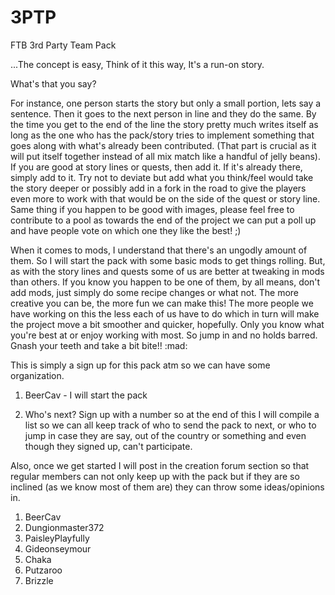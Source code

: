 # 3PTP
FTB 3rd Party Team Pack

...The concept is easy, Think of it this way, It's a run-on story.

What's that you say?

For instance, one person starts the story but only a small portion, lets say a sentence. Then it goes to the next person in line and they do the same. By the time you get to the end of the line the story pretty much writes itself as long as the one who has the pack/story tries to implement something that goes along with what's already been contributed. (That part is crucial as it will put itself together instead of all mix match like a handful of jelly beans).
If you are good at story lines or quests, then add it. If it's already there, simply add to it. Try not to deviate but add what you think/feel would take the story deeper or possibly add in a fork in the road to give the players even more to work with that would be on the side of the quest or story line.
Same thing if you happen to be good with images, please feel free to contribute to a pool as towards the end of the project we can put a poll up and have people vote on which one they like the best! ;)

When it comes to mods, I understand that there's an ungodly amount of them. So I will start the pack with some basic mods to get things rolling. But, as with the story lines and quests some of us are better at tweaking in mods than others. If you know you happen to be one of them, by all means, don't add mods, just simply do some recipe changes or what not.
The more creative you can be, the more fun we can make this! The more people we have working on this the less each of us have to do which in turn will make the project move a bit smoother and quicker, hopefully.
Only you know what you're best at or enjoy working with most. So jump in and no holds barred. Gnash your teeth and take a bit bite!! :mad:

This is simply a sign up for this pack atm so we can have some organization.

1. BeerCav - I will start the pack

2. Who's next? Sign up with a number so at the end of this I will compile a list so we can all keep track of who to send the pack to next, or who to jump in case they are say, out of the country or something and even though they signed up, can't participate.

Also, once we get started I will post in the creation forum section so that regular members can not only keep up with the pack but if they are so inclined (as we know most of them are) they can throw some ideas/opinions in.

1. BeerCav
2. Dungionmaster372
3. PaisleyPlayfully
4. Gideonseymour
5. Chaka
6. Putzaroo
7. Brizzle
